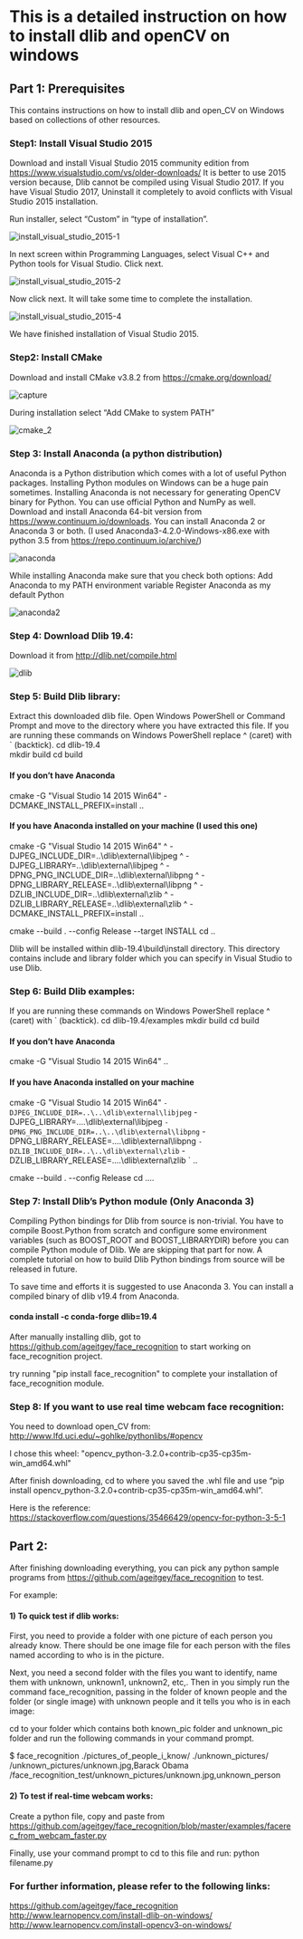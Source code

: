 # This is a detailed instruction on how to install dlib and openCV on windows

## Part 1: Prerequisites
This contains instructions on how to install dlib and open_CV on Windows based on collections of other resources.

### Step1: Install Visual Studio 2015
Download and install Visual Studio 2015 community edition from https://www.visualstudio.com/vs/older-downloads/
It is better to use 2015 version because, Dlib cannot be compiled using Visual Studio 2017.
If you have Visual Studio 2017, Uninstall it completely to avoid conflicts with Visual Studio 2015 installation.

Run installer, select “Custom” in “type of installation”. 

![install_visual_studio_2015-1](https://user-images.githubusercontent.com/16125724/29197063-8e107ab0-7ded-11e7-940d-7ed3db68084f.png)

In next screen within Programming Languages, select Visual C++ and Python tools for Visual Studio. Click next.

![install_visual_studio_2015-2](https://user-images.githubusercontent.com/16125724/29197099-d5702dec-7ded-11e7-8baa-4b114056738c.png)

Now click next. It will take some time to complete the installation.

![install_visual_studio_2015-4](https://user-images.githubusercontent.com/16125724/29197100-d574334c-7ded-11e7-9b6c-231e0f51492a.png)

We have finished installation of Visual Studio 2015.

### Step2: Install CMake
Download and install CMake v3.8.2 from https://cmake.org/download/

![capture](https://user-images.githubusercontent.com/16125724/29197126-fed912f2-7ded-11e7-9e49-e1e09fdac4f1.PNG)

During installation select “Add CMake to system PATH”

![cmake_2](https://user-images.githubusercontent.com/16125724/29197125-fed8ea5c-7ded-11e7-9ffe-89c03fb91f8a.png)

### Step 3: Install Anaconda (a python distribution)
Anaconda is a Python distribution which comes with a lot of useful Python packages. Installing Python modules on Windows can be a huge pain sometimes. Installing Anaconda is not necessary for generating OpenCV binary for Python. You can use official Python and NumPy as well.
Download and install Anaconda 64-bit version from https://www.continuum.io/downloads. You can install Anaconda 2 or Anaconda 3 or both. (I used Anaconda3-4.2.0-Windows-x86.exe with python 3.5 from https://repo.continuum.io/archive/)

![anaconda](https://user-images.githubusercontent.com/16125724/29197217-aaa525da-7dee-11e7-9adb-4fc23266f94e.PNG)

While installing Anaconda make sure that you check both options:
Add Anaconda to my PATH environment variable
Register Anaconda as my default Python

![anaconda2](https://user-images.githubusercontent.com/16125724/29197216-aaa440ac-7dee-11e7-9966-4349505d3239.png)

### Step 4: Download Dlib 19.4:
Download it from http://dlib.net/compile.html

![dlib](https://user-images.githubusercontent.com/16125724/29197248-dc15bae4-7dee-11e7-928d-b6d604b2a742.PNG)

### Step 5: Build Dlib library:
Extract this downloaded dlib file. Open Windows PowerShell or Command Prompt and move to the directory where you have extracted this file.
If you are running these commands on Windows PowerShell replace ^ (caret) with  ` (backtick).
cd dlib-19.4\
mkdir build
cd build
 
#### If you don’t have Anaconda
cmake -G "Visual Studio 14 2015 Win64" -DCMAKE_INSTALL_PREFIX=install ..
  
#### If you have Anaconda installed on your machine (I used this one)
cmake -G "Visual Studio 14 2015 Win64" ^
-DJPEG_INCLUDE_DIR=..\dlib\external\libjpeg ^
-DJPEG_LIBRARY=..\dlib\external\libjpeg ^
-DPNG_PNG_INCLUDE_DIR=..\dlib\external\libpng ^ -DPNG_LIBRARY_RELEASE=..\dlib\external\libpng ^
-DZLIB_INCLUDE_DIR=..\dlib\external\zlib ^
-DZLIB_LIBRARY_RELEASE=..\dlib\external\zlib ^
-DCMAKE_INSTALL_PREFIX=install ..
 
cmake --build . --config Release --target INSTALL
cd ..
 
Dlib will be installed within dlib-19.4\build\install directory. This directory contains include and library folder which you can specify in Visual Studio to use Dlib.

### Step 6: Build Dlib examples:
If you are running these commands on Windows PowerShell replace ^ (caret) with  ` (backtick).
cd dlib-19.4/examples
mkdir build
cd build
 
#### If you don’t have Anaconda
cmake -G "Visual Studio 14 2015 Win64" ..
  
#### If you have Anaconda installed on your machine
cmake -G "Visual Studio 14 2015 Win64" `
-DJPEG_INCLUDE_DIR=..\..\dlib\external\libjpeg `
-DJPEG_LIBRARY=..\..\dlib\external\libjpeg `
-DPNG_PNG_INCLUDE_DIR=..\..\dlib\external\libpng ` -DPNG_LIBRARY_RELEASE=..\..\dlib\external\libpng `
-DZLIB_INCLUDE_DIR=..\..\dlib\external\zlib `
-DZLIB_LIBRARY_RELEASE=..\..\dlib\external\zlib `
..
 
cmake --build . --config Release
cd ..\..

### Step 7: Install Dlib’s Python module (Only Anaconda 3)
Compiling Python bindings for Dlib from source is non-trivial. You have to compile Boost.Python from scratch and configure some environment variables (such as BOOST_ROOT and BOOST_LIBRARYDIR) before you can compile Python module of Dlib. We are skipping that part for now. A complete tutorial on how to build Dlib Python bindings from source will be released in future.

To save time and efforts it is suggested to use Anaconda 3. You can install a compiled binary of dlib v19.4 from Anaconda.

#### conda install -c conda-forge dlib=19.4

After manually installing dlib, got to https://github.com/ageitgey/face_recognition to start working on face_recognition project.

try running "pip install face_recognition" to complete your installation of face_recognition module.

### Step 8: If you want to use real time webcam face recognition:
You need to download open_CV from: http://www.lfd.uci.edu/~gohlke/pythonlibs/#opencv

I chose this wheel: "opencv_python-3.2.0+contrib-cp35-cp35m-win_amd64.whl"

After finish downloading, cd to where you saved the .whl file and use “pip install opencv_python-3.2.0+contrib-cp35-cp35m-win_amd64.whl”.

Here is the reference: https://stackoverflow.com/questions/35466429/opencv-for-python-3-5-1

## Part 2:
After finishing downloading everything, you can pick any python sample programs from https://github.com/ageitgey/face_recognition to test. 

For example:

#### 1) To quick test if dlib works:
First, you need to provide a folder with one picture of each person you already know. There should be one image file for each person with the files named according to who is in the picture.

Next, you need a second folder with the files you want to identify, name them with unknown, unknown1, unknown2, etc,. 
Then in you simply run the command face_recognition, passing in the folder of known people and the folder (or single image) with unknown people and it tells you who is in each image:

cd to your folder which contains both known_pic folder and unknown_pic folder and run the following commands in your command prompt.

$ face_recognition ./pictures_of_people_i_know/ ./unknown_pictures/
/unknown_pictures/unknown.jpg,Barack Obama
/face_recognition_test/unknown_pictures/unknown.jpg,unknown_person
 
#### 2) To test if real-time webcam works:
Create a python file, copy and paste from https://github.com/ageitgey/face_recognition/blob/master/examples/facerec_from_webcam_faster.py

Finally, use your command prompt to cd to this file and run: python filename.py

### For further information, please refer to the following links:
https://github.com/ageitgey/face_recognition
http://www.learnopencv.com/install-dlib-on-windows/
http://www.learnopencv.com/install-opencv3-on-windows/



